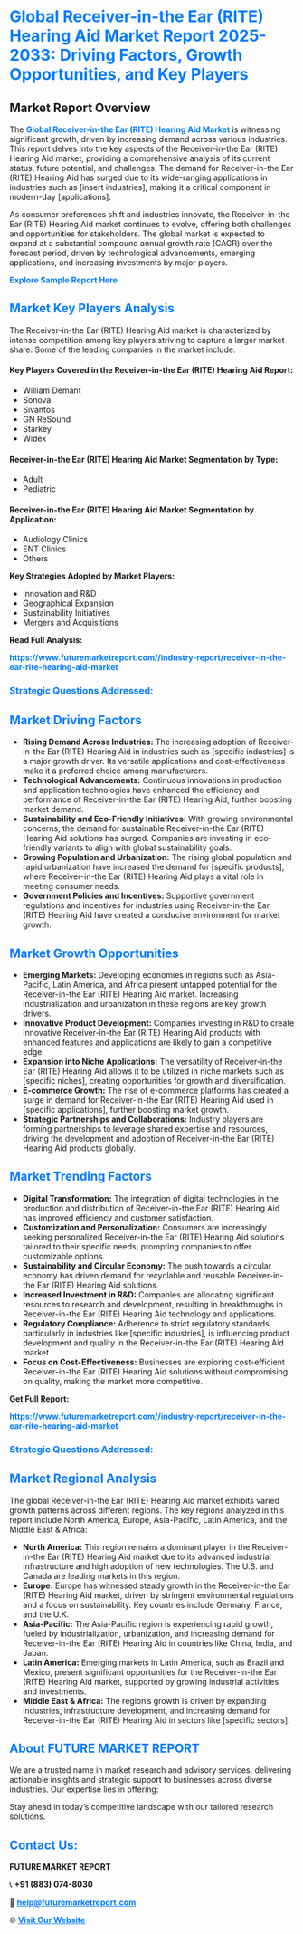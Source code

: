 <h1 style="color: #007BFF;">Global Receiver-in-the Ear (RITE) Hearing Aid Market Report 2025-2033: Driving Factors, Growth Opportunities, and Key Players</h1>

<section id="overview">
<h2>Market Report Overview</h2>
<p>The <a href="https://www.futuremarketreport.com//industry-report/receiver-in-the-ear-rite-hearing-aid-market" style="color: #007BFF; text-decoration: none;"><strong>Global Receiver-in-the Ear (RITE) Hearing Aid Market</strong></a> is witnessing significant growth, driven by increasing demand across various industries. This report delves into the key aspects of the Receiver-in-the Ear (RITE) Hearing Aid market, providing a comprehensive analysis of its current status, future potential, and challenges. The demand for Receiver-in-the Ear (RITE) Hearing Aid has surged due to its wide-ranging applications in industries such as [insert industries], making it a critical component in modern-day [applications].</p>
<p>As consumer preferences shift and industries innovate, the Receiver-in-the Ear (RITE) Hearing Aid market continues to evolve, offering both challenges and opportunities for stakeholders. The global market is expected to expand at a substantial compound annual growth rate (CAGR) over the forecast period, driven by technological advancements, emerging applications, and increasing investments by major players.</p>
</section>

<section id="overview">
<p><a href="https://www.futuremarketreport.com//request-sample/reportId=55678" style="color: #007BFF; text-decoration: none;"><strong>Explore Sample Report Here</strong></a></p>
</section>

<section id="key-players">
<h2 style="color: #007BFF;">Market Key Players Analysis</h2>
<p>The Receiver-in-the Ear (RITE) Hearing Aid market is characterized by intense competition among key players striving to capture a larger market share. Some of the leading companies in the market include:</p>
<h4>Key Players Covered in the Receiver-in-the Ear (RITE) Hearing Aid Report:</h4>
<ul><li>William Demant</li><li>Sonova</li><li>Sivantos</li><li>GN ReSound</li><li>Starkey</li><li>Widex</li></ul>
<h4>Receiver-in-the Ear (RITE) Hearing Aid Market Segmentation by Type:</h4>
<ul><li>Adult</li><li>Pediatric</li></ul>

<h4>Receiver-in-the Ear (RITE) Hearing Aid Market Segmentation by Application:</h4>
<ul><li>Audiology Clinics</li><li>ENT Clinics</li><li>Others</li></ul>
<p><strong>Key Strategies Adopted by Market Players:</strong></p>
<ul>
<li>Innovation and R&D</li>
<li>Geographical Expansion</li>
<li>Sustainability Initiatives</li>
<li>Mergers and Acquisitions</li>
</ul>
</section>

<section>
<p><strong>Read Full Analysis: </strong></p><a href="https://www.futuremarketreport.com//industry-report/receiver-in-the-ear-rite-hearing-aid-market" style="color: #007BFF; text-decoration: none;"><strong>https://www.futuremarketreport.com//industry-report/receiver-in-the-ear-rite-hearing-aid-market</strong></a>
<h3 style="color: #007BFF;">Strategic Questions Addressed:</h3>
</section>

<section id="driving-factors">
<h2 style="color: #007BFF;">Market Driving Factors</h2>
<ul>
<li><strong>Rising Demand Across Industries:</strong> The increasing adoption of Receiver-in-the Ear (RITE) Hearing Aid in industries such as [specific industries] is a major growth driver. Its versatile applications and cost-effectiveness make it a preferred choice among manufacturers.</li>
<li><strong>Technological Advancements:</strong> Continuous innovations in production and application technologies have enhanced the efficiency and performance of Receiver-in-the Ear (RITE) Hearing Aid, further boosting market demand.</li>
<li><strong>Sustainability and Eco-Friendly Initiatives:</strong> With growing environmental concerns, the demand for sustainable Receiver-in-the Ear (RITE) Hearing Aid solutions has surged. Companies are investing in eco-friendly variants to align with global sustainability goals.</li>
<li><strong>Growing Population and Urbanization:</strong> The rising global population and rapid urbanization have increased the demand for [specific products], where Receiver-in-the Ear (RITE) Hearing Aid plays a vital role in meeting consumer needs.</li>
<li><strong>Government Policies and Incentives:</strong> Supportive government regulations and incentives for industries using Receiver-in-the Ear (RITE) Hearing Aid have created a conducive environment for market growth.</li>
</ul>
</section>

<section id="growth-opportunities">
<h2 style="color: #007BFF;">Market Growth Opportunities</h2>
<ul>
<li><strong>Emerging Markets:</strong> Developing economies in regions such as Asia-Pacific, Latin America, and Africa present untapped potential for the Receiver-in-the Ear (RITE) Hearing Aid market. Increasing industrialization and urbanization in these regions are key growth drivers.</li>
<li><strong>Innovative Product Development:</strong> Companies investing in R&D to create innovative Receiver-in-the Ear (RITE) Hearing Aid products with enhanced features and applications are likely to gain a competitive edge.</li>
<li><strong>Expansion into Niche Applications:</strong> The versatility of Receiver-in-the Ear (RITE) Hearing Aid allows it to be utilized in niche markets such as [specific niches], creating opportunities for growth and diversification.</li>
<li><strong>E-commerce Growth:</strong> The rise of e-commerce platforms has created a surge in demand for Receiver-in-the Ear (RITE) Hearing Aid used in [specific applications], further boosting market growth.</li>
<li><strong>Strategic Partnerships and Collaborations:</strong> Industry players are forming partnerships to leverage shared expertise and resources, driving the development and adoption of Receiver-in-the Ear (RITE) Hearing Aid products globally.</li>
</ul>
</section>

<section id="trending-factors">
<h2 style="color: #007BFF;">Market Trending Factors</h2>
<ul>
<li><strong>Digital Transformation:</strong> The integration of digital technologies in the production and distribution of Receiver-in-the Ear (RITE) Hearing Aid has improved efficiency and customer satisfaction.</li>
<li><strong>Customization and Personalization:</strong> Consumers are increasingly seeking personalized Receiver-in-the Ear (RITE) Hearing Aid solutions tailored to their specific needs, prompting companies to offer customizable options.</li>
<li><strong>Sustainability and Circular Economy:</strong> The push towards a circular economy has driven demand for recyclable and reusable Receiver-in-the Ear (RITE) Hearing Aid solutions.</li>
<li><strong>Increased Investment in R&D:</strong> Companies are allocating significant resources to research and development, resulting in breakthroughs in Receiver-in-the Ear (RITE) Hearing Aid technology and applications.</li>
<li><strong>Regulatory Compliance:</strong> Adherence to strict regulatory standards, particularly in industries like [specific industries], is influencing product development and quality in the Receiver-in-the Ear (RITE) Hearing Aid market.</li>
<li><strong>Focus on Cost-Effectiveness:</strong> Businesses are exploring cost-efficient Receiver-in-the Ear (RITE) Hearing Aid solutions without compromising on quality, making the market more competitive.</li>
</ul>
</section>

<section>
<p><strong>Get Full Report: </strong></p><a href="https://www.futuremarketreport.com//industry-report/receiver-in-the-ear-rite-hearing-aid-market" style="color: #007BFF; text-decoration: none;"><strong>https://www.futuremarketreport.com//industry-report/receiver-in-the-ear-rite-hearing-aid-market</strong></a>
<h3 style="color: #007BFF;">Strategic Questions Addressed:</h3>
</section>


<section id="regional-analysis">
<h2 style="color: #007BFF;">Market Regional Analysis</h2>
<p>The global Receiver-in-the Ear (RITE) Hearing Aid market exhibits varied growth patterns across different regions. The key regions analyzed in this report include North America, Europe, Asia-Pacific, Latin America, and the Middle East & Africa:</p>
<ul>
<li><strong>North America:</strong> This region remains a dominant player in the Receiver-in-the Ear (RITE) Hearing Aid market due to its advanced industrial infrastructure and high adoption of new technologies. The U.S. and Canada are leading markets in this region.</li>
<li><strong>Europe:</strong> Europe has witnessed steady growth in the Receiver-in-the Ear (RITE) Hearing Aid market, driven by stringent environmental regulations and a focus on sustainability. Key countries include Germany, France, and the U.K.</li>
<li><strong>Asia-Pacific:</strong> The Asia-Pacific region is experiencing rapid growth, fueled by industrialization, urbanization, and increasing demand for Receiver-in-the Ear (RITE) Hearing Aid in countries like China, India, and Japan.</li>
<li><strong>Latin America:</strong> Emerging markets in Latin America, such as Brazil and Mexico, present significant opportunities for the Receiver-in-the Ear (RITE) Hearing Aid market, supported by growing industrial activities and investments.</li>
<li><strong>Middle East & Africa:</strong> The region’s growth is driven by expanding industries, infrastructure development, and increasing demand for Receiver-in-the Ear (RITE) Hearing Aid in sectors like [specific sectors].</li>
</ul>
</section>

<footer>
<h2 style="color: #007BFF;">About FUTURE MARKET REPORT</h2>
<p>We are a trusted name in market research and advisory services, delivering actionable insights and strategic support to businesses across diverse industries. Our expertise lies in offering:</p>

<p>Stay ahead in today’s competitive landscape with our tailored research solutions.</p>

<h2 style="color: #007BFF;">Contact Us:</h2>
<p><strong>FUTURE MARKET REPORT</strong></p>
<p>📞 <strong>+91 (883) 074-8030</strong></p>
<p>📧 <strong><a href="mailto:help@futuremarketreport.com" style="color: #007BFF;">help@futuremarketreport.com</a></strong></p>
<p>🌐 <strong><a href="https://www.futuremarketreport.com/" style="color: #007BFF;">Visit Our Website</a></strong></p>
</footer>